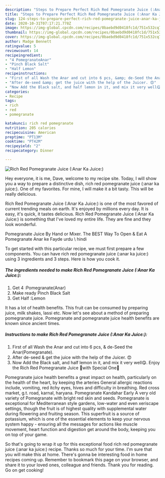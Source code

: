 ```yaml
---
description: "Steps to Prepare Perfect Rich Red Pomegranate Juice (:Anar Ka Juice:)"
title: "Steps to Prepare Perfect Rich Red Pomegranate Juice (:Anar Ka Juice:)"
slug: 124-steps-to-prepare-perfect-rich-red-pomegranate-juice-anar-ka-juice
date: 2020-10-31T07:17:21.778Z
image: https://img-global.cpcdn.com/recipes/0baebd9d0418fc1d/751x532cq70/rich-red-pomegranate-juice-anar-ka-juice-recipe-main-photo.jpg
thumbnail: https://img-global.cpcdn.com/recipes/0baebd9d0418fc1d/751x532cq70/rich-red-pomegranate-juice-anar-ka-juice-recipe-main-photo.jpg
cover: https://img-global.cpcdn.com/recipes/0baebd9d0418fc1d/751x532cq70/rich-red-pomegranate-juice-anar-ka-juice-recipe-main-photo.jpg
author: Madge Bennett
ratingvalue: 5
reviewcount: 14
recipeingredient:
- "4 PomegranateAnar"
- "Pinch Black Salt"
- "Half Lemon"
recipeinstructions:
- "First of all Wash the Anar and cut into 6 pcs, &amp; de-Seed the Anar(Pomegranate)."
- "After de-seed &amp; get the juice with the help of the Juicer. 😍"
- "Now Add the Black salt, and half lemon in it, and mix it very well😋. Enjoy the Rich Red Pomegranate Juice 🍷with Special One💞"
categories:
- Recipe
tags:
- rich
- red
- pomegranate

katakunci: rich red pomegranate 
nutrition: 205 calories
recipecuisine: American
preptime: "PT13M"
cooktime: "PT42M"
recipeyield: "2"
recipecategory: Dinner

---
```



![Rich Red Pomegranate Juice (:Anar Ka Juice:)](https://img-global.cpcdn.com/recipes/0baebd9d0418fc1d/751x532cq70/rich-red-pomegranate-juice-anar-ka-juice-recipe-main-photo.jpg)

Hey everyone, it is me, Dave, welcome to my recipe site. Today, I will show you a way to prepare a distinctive dish, rich red pomegranate juice (:anar ka juice:). One of my favorites. For mine, I will make it a bit tasty. This will be really delicious.

Rich Red Pomegranate Juice (:Anar Ka Juice:) is one of the most favored of current trending meals on earth. It's enjoyed by millions every day. It is easy, it's quick, it tastes delicious. Rich Red Pomegranate Juice (:Anar Ka Juice:) is something that I've loved my entire life. They are fine and they look wonderful.

Pomegranate Juice By Hand or Mixer. The BEST Way To Open &amp; Eat A Pomegranate Anar ke Fayde urdu \ hindi


To get started with this particular recipe, we must first prepare a few components. You can have rich red pomegranate juice (:anar ka juice:) using 3 ingredients and 3 steps. Here is how you cook it.

<!--inarticleads1-->

##### The ingredients needed to make Rich Red Pomegranate Juice (:Anar Ka Juice:):

1. Get 4 :Pomegranate(Anar)
1. Make ready Pinch Black Salt
1. Get Half :Lemon


It has a lot of health benefits. This fruit can be consumed by preparing juice, milk shakes, lassi etc. Now let&#39;s see about a method of preparing pomegranate juice. Pomegranate and pomegranate juice health benefits are known since ancient times. 

<!--inarticleads2-->

##### Instructions to make Rich Red Pomegranate Juice (:Anar Ka Juice:):

1. First of all Wash the Anar and cut into 6 pcs, &amp; de-Seed the Anar(Pomegranate).
1. After de-seed &amp; get the juice with the help of the Juicer. 😍
1. Now Add the Black salt, and half lemon in it, and mix it very well😋. Enjoy the Rich Red Pomegranate Juice 🍷with Special One💞


Pomegranate juice health benefits a great impact on health, particularly on the health of the heart, by keeping the arteries General allergic reactions include, vomiting, red itchy eyes, hives and difficulty in breathing. Red cross market, g.t. road, karnal, haryana. Pomegranate Kandahar Early A very old variety of Pomegranate with bright red skin and seeds. Pomegranate is exceptional for Mediterranean style gardens, low-water and even xeriscape settings, though the fruit is of highest quality with supplemental water during flowering and fruiting season. This superfruit is a source of potassium, which is one of the essential elements to keep your nervous system happy - ensuring all the messages for actions like muscle movement, heart function and digestion get around the body, keeping you on top of your game. 

So that's going to wrap it up for this exceptional food rich red pomegranate juice (:anar ka juice:) recipe. Thanks so much for your time. I'm sure that you will make this at home. There's gonna be interesting food in home recipes coming up. Remember to bookmark this page on your browser, and share it to your loved ones, colleague and friends. Thank you for reading. Go on get cooking!
